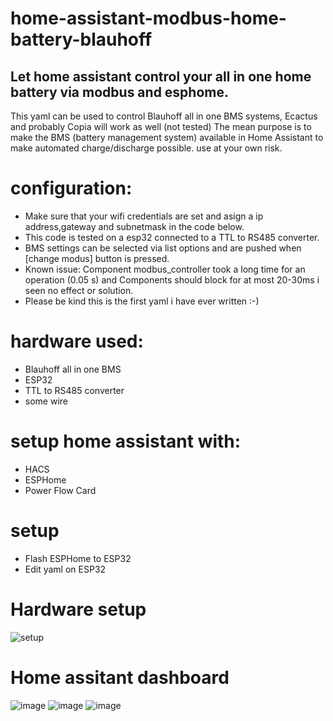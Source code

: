 # home-assistant-modbus-home-battery-blauhoff
## Let home assistant control your all in one home battery via modbus and esphome.

This yaml can be used to control Blauhoff all in one BMS systems, Ecactus and probably Copia will work as well (not tested)
The mean purpose is to make the BMS (battery management system) available in Home Assistant to make automated charge/discharge possible. 
use at your own risk.
 
# configuration: 
* Make sure that your wifi credentials are set and asign a ip address,gateway and subnetmask in the code below.
* This code is tested on a esp32 connected to a TTL to RS485 converter. 
* BMS settings can be selected via list options and are pushed when [change modus] button is pressed.
* Known issue:  Component modbus_controller took a long time for an operation (0.05 s) and Components should block for at most 20-30ms i seen no effect or solution.
* Please be kind this is the first yaml i have ever written :-)

# hardware used:
   * Blauhoff all in one BMS
   * ESP32
   * TTL to RS485 converter
   * some wire

# setup home assistant with: 
  * HACS
  * ESPHome
  * Power Flow Card

# setup 
  * Flash ESPHome to ESP32
  * Edit yaml on ESP32
 
 # Hardware setup
 
 ![setup](https://github.com/driesk81/home-assistant-modbus-home-battery-ecactus/assets/55897352/e2315b8a-ed8a-4822-b793-5e4281028a97)

 # Home assitant dashboard
 
 ![image](https://github.com/driesk81/home-assistant-modbus-home-battery-ecactus/assets/55897352/f6e18c19-a5ad-4ab8-90bd-63130ec8150a)
 ![image](https://github.com/driesk81/home-assistant-modbus-home-battery-ecactus/assets/55897352/095d6154-8d5e-41a0-9567-0aa620a13c8f)
 ![image](https://github.com/driesk81/home-assistant-modbus-home-battery-ecactus/assets/55897352/66d4971d-150e-4464-8f51-d36f7d1ae5d8)



 
